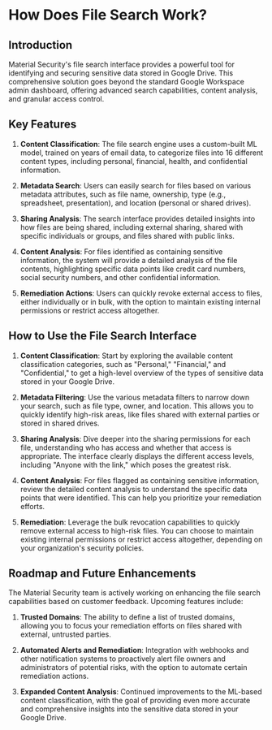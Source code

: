 # How Does File Search Work?

## Introduction

Material Security's file search interface provides a powerful tool for identifying and securing sensitive data stored in Google Drive. This comprehensive solution goes beyond the standard Google Workspace admin dashboard, offering advanced search capabilities, content analysis, and granular access control.

## Key Features

1. **Content Classification**: The file search engine uses a custom-built ML model, trained on years of email data, to categorize files into 16 different content types, including personal, financial, health, and confidential information.

2. **Metadata Search**: Users can easily search for files based on various metadata attributes, such as file name, ownership, type (e.g., spreadsheet, presentation), and location (personal or shared drives).

3. **Sharing Analysis**: The search interface provides detailed insights into how files are being shared, including external sharing, shared with specific individuals or groups, and files shared with public links.

4. **Content Analysis**: For files identified as containing sensitive information, the system will provide a detailed analysis of the file contents, highlighting specific data points like credit card numbers, social security numbers, and other confidential information.

5. **Remediation Actions**: Users can quickly revoke external access to files, either individually or in bulk, with the option to maintain existing internal permissions or restrict access altogether.

## How to Use the File Search Interface

1. **Content Classification**: Start by exploring the available content classification categories, such as "Personal," "Financial," and "Confidential," to get a high-level overview of the types of sensitive data stored in your Google Drive.

2. **Metadata Filtering**: Use the various metadata filters to narrow down your search, such as file type, owner, and location. This allows you to quickly identify high-risk areas, like files shared with external parties or stored in shared drives.

3. **Sharing Analysis**: Dive deeper into the sharing permissions for each file, understanding who has access and whether that access is appropriate. The interface clearly displays the different access levels, including "Anyone with the link," which poses the greatest risk.

4. **Content Analysis**: For files flagged as containing sensitive information, review the detailed content analysis to understand the specific data points that were identified. This can help you prioritize your remediation efforts.

5. **Remediation**: Leverage the bulk revocation capabilities to quickly remove external access to high-risk files. You can choose to maintain existing internal permissions or restrict access altogether, depending on your organization's security policies.

## Roadmap and Future Enhancements

The Material Security team is actively working on enhancing the file search capabilities based on customer feedback. Upcoming features include:

1. **Trusted Domains**: The ability to define a list of trusted domains, allowing you to focus your remediation efforts on files shared with external, untrusted parties.

2. **Automated Alerts and Remediation**: Integration with webhooks and other notification systems to proactively alert file owners and administrators of potential risks, with the option to automate certain remediation actions.

3. **Expanded Content Analysis**: Continued improvements to the ML-based content classification, with the goal of providing even more accurate and comprehensive insights into the sensitive data stored in your Google Drive.
